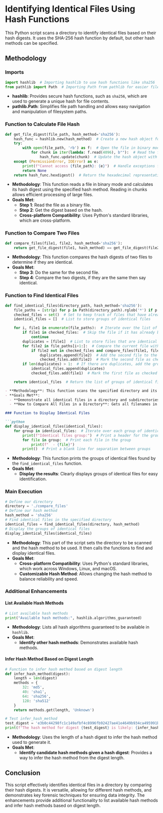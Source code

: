 # Identifying Identical Files Using Hash Functions

This Python script scans a directory to identify identical files based on their hash digests. It uses the SHA-256 hash function by default, but other hash methods can be specified.

## Methodology

### Imports

```python
import hashlib  # Importing hashlib to use hash functions like sha256
from pathlib import Path  # Importing Path from pathlib for easier file path handling
```

- **hashlib**: Provides secure hash functions, such as `sha256`, which are used to generate a unique hash for file contents.
- **pathlib.Path**: Simplifies file path handling and allows easy navigation and manipulation of filesystem paths.

### Function to Calculate File Hash

```python
def get_file_digest(file_path, hash_method='sha256'):
    hash_func = hashlib.new(hash_method)  # Create a new hash object for the specified method
    try:
        with open(file_path, 'rb') as f:  # Open the file in binary mode (read-only)
            for chunk in iter(lambda: f.read(4096), b""):  # Read the file in chunks of 4096 bytes
                hash_func.update(chunk)  # Update the hash object with the current chunk of the file
    except (PermissionError, IOError) as e:
        print(f"Cannot access {file_path}: {e}")  # Handle exceptions for permission errors or IO errors
        return None
    return hash_func.hexdigest()  # Return the hexadecimal representation of the hash digest
```

- **Methodology**: This function reads a file in binary mode and calculates its hash digest using the specified hash method. Reading in chunks allows efficient processing of large files.
- **Goals Met**:
  - **Step 1**: Read the file as a binary file.
  - **Step 2**: Get the digest based on the hash.
  - **Cross-platform Compatibility**: Uses Python's standard libraries, which are cross-platform.

### Function to Compare Two Files

```python
def compare_files(file1, file2, hash_method='sha256'):
    return get_file_digest(file1, hash_method) == get_file_digest(file2, hash_method)  # Compare the hash digests
```

- **Methodology**: This function compares the hash digests of two files to determine if they are identical.
- **Goals Met**:
  - **Step 3**: Do the same for the second file.
  - **Step 4**: Compare the two digests, if they are the same then say identical.

### Function to Find Identical Files

```python
def find_identical_files(directory_path, hash_method='sha256'):
    file_paths = [str(p) for p in Path(directory_path).rglob('*') if p.is_file()]  # Get all file paths in the directory
    checked_files = set()  # Set to keep track of files that have already been checked
    identical_files = []  # List to store groups of identical files

    for i, file1 in enumerate(file_paths):  # Iterate over the list of file paths
        if file1 in checked_files:  # Skip the file if it has already been checked
            continue
        duplicates = [file1]  # List to store files that are identical to the current file
        for file2 in file_paths[i+1:]:  # Compare the current file with all subsequent files in the list
            if file2 not in checked_files and compare_files(file1, file2, hash_method):  # Check if files are identical
                duplicates.append(file2)  # Add the second file to the list of duplicates
                checked_files.add(file2)  # Mark the second file as checked
        if len(duplicates) > 1:  # If there are duplicates, add the group to the list of identical files
            identical_files.append(duplicates)
            checked_files.add(file1)  # Mark the first file as checked

    return identical_files  # Return the list of groups of identical files
```



```markdown
- **Methodology**: This function scans the specified directory and its subdirectories to find identical files based on their hash values. It uses `pathlib` to list all files and compares each file to every other file to identify duplicates.
- **Goals Met**:
  - **Demonstrate all identical files in a directory and subdirectories**: Uses `Path.rglob('*')` to recursively find all files.
  - **How to Compare All Files in a Directory**: Gets all filenames in a directory as a list and compares each file to every other file.

### Function to Display Identical Files

```python
def display_identical_files(identical_files):
    for group in identical_files:  # Iterate over each group of identical files
        print(f"Identical files group:")  # Print a header for the group
        for file in group:  # Print each file in the group
            print(f"  - {file}")
        print()  # Print a blank line for separation between groups
```

- **Methodology**: This function prints the groups of identical files found by the `find_identical_files` function.
- **Goals Met**:
  - **Display the results**: Clearly displays groups of identical files for easy identification.

### Main Execution

```python
# Define our directory
directory = './compare_files'
# Define our hash method
hash_method = 'sha256'
# Find identical files in the specified directory
identical_files = find_identical_files(directory, hash_method)
# Display the groups of identical files
display_identical_files(identical_files)
```

- **Methodology**: This part of the script sets the directory to be scanned and the hash method to be used. It then calls the functions to find and display identical files.
- **Goals Met**:
  - **Cross-platform Compatibility**: Uses Python's standard libraries, which work across Windows, Linux, and macOS.
  - **Customizable Hash Method**: Allows changing the hash method to balance reliability and speed.

### Additional Enhancements

#### List Available Hash Methods

```python
# List available hash methods
print("Available hash methods:", hashlib.algorithms_guaranteed)
```

- **Methodology**: Lists all hash algorithms guaranteed to be available in `hashlib`.
- **Goals Met**:
  - **Identify other hash methods**: Demonstrates available hash methods.

#### Infer Hash Method Based on Digest Length

```python
# Function to infer hash method based on digest length
def infer_hash_method(digest):
    length = len(digest)
    methods = {
        32: 'md5',
        40: 'sha1',
        64: 'sha256',
        128: 'sha512'
    }
    return methods.get(length, 'Unknown')

# Test infer_hash_method
test_digest = 'e3b0c44298fc1c149afbf4c8996fb92427ae41e4649b934ca495991b7852b855'
print(f"The hash method for digest {test_digest} is likely: {infer_hash_method(test_digest)}")
```

- **Methodology**: Uses the length of a hash digest to infer the hash method used to generate it.
- **Goals Met**:
  - **Identify candidate hash methods given a hash digest**: Provides a way to infer the hash method from the digest length.

## Conclusion

This script effectively identifies identical files in a directory by comparing their hash digests. It is versatile, allowing for different hash methods, and demonstrates key forensic techniques for ensuring data integrity. The enhancements provide additional functionality to list available hash methods and infer hash methods based on digest length.
```
